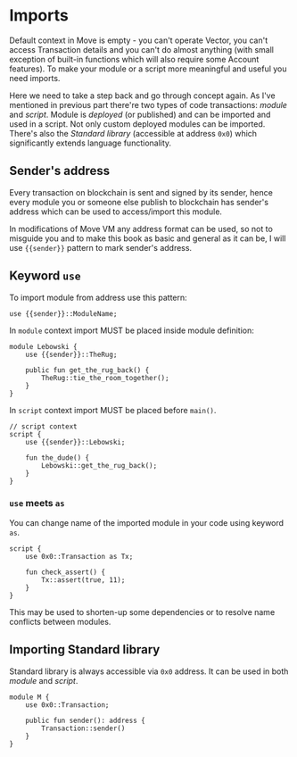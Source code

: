 # Imports

Default context in Move is empty - you can't operate Vector, you can't access Transaction details and you can't do almost anything (with small exception of built-in functions which will also require some Account features). To make your module or a script more meaningful and useful you need imports.

Here we need to take a step back and go through concept again. As I've mentioned in previous part there're two types of code transactions: *module* and *script*. Module is *deployed* (or published) and can be imported and used in a script. Not only custom deployed modules can be imported. There's also the *Standard library* (accessible at address `0x0`) which significantly extends language functionality.

## Sender's address

Every transaction on blockchain is sent and signed by its sender, hence every module you or someone else publish to blockchain has sender's address which can be used to access/import this module.

In modifications of Move VM any address format can be used, so not to misguide you and to make this book as basic and general as it can be, I will use `{{sender}}` pattern to mark sender's address.

## Keyword `use`

To import module from address use this pattern:
```Move
use {{sender}}::ModuleName;
```

In `module` context import MUST be placed inside module definition:
```Move
module Lebowski {
    use {{sender}}::TheRug;

    public fun get_the_rug_back() {
        TheRug::tie_the_room_together();
    }
}
```

In `script` context import MUST be placed before `main()`.
```Move
// script context
script {
    use {{sender}}::Lebowski;

    fun the_dude() {
        Lebowski::get_the_rug_back();
    }
}
```

### `use` meets `as`

You can change name of the imported module in your code using keyword `as`.

```Move
script {
    use 0x0::Transaction as Tx;

    fun check_assert() {
        Tx::assert(true, 11);
    }
}
```

This may be used to shorten-up some dependencies or to resolve name conflicts between modules.

## Importing Standard library

Standard library is always accessible via `0x0` address. It can be used in both *module* and *script*.

```Move
module M {
    use 0x0::Transaction;

    public fun sender(): address {
        Transaction::sender()
    }
}
```
